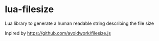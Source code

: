 # lua-filesize

Lua library to generate a human readable string describing the file size

Inpired by https://github.com/avoidwork/filesize.js
